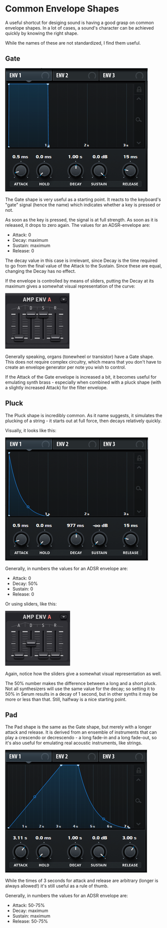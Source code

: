 # Common Envelope Shapes

A useful shortcut for desiging sound is having a good grasp on common envelope shapes. In a lot of cases, a sound's character can be 
achieved quickly by knowing the right shape.

While the names of these are not standardized, I find them useful.

## Gate 

![Gate (Serum)](images/envelope_shapes_gate.png)

The Gate shape is very useful as a starting point. It reacts to the keyboard's "gate" signal (hence the name) which indicates whether a key is pressed or not.

As soon as the key is pressed, the signal is at full strength. As soon as it is released, it drops to zero again. The values for an ADSR-envelope are:

* Attack: 0
* Decay: maximum
* Sustain: maximum
* Release: 0

The decay value in this case is irrelevant, since Decay is the time required to go from the final value of the Attack to the Sustain. Since these are equal, changing the Decay has no effect.

If the envelope is controlled by means of sliders, putting the Decay at its maximum gives a somewhat visual representation of the curve:

![Gate (Sylenth1)](images/envelope_shapes_adsr_gate.png)

Generally speaking, organs (tonewheel or transistor) have a Gate shape. This does not require complex circuitry, which means that you don't have to create an envelope generator per note you wish to control.

If the Attack of the Gate envelope is increased a bit, it becomes useful for emulating synth brass - especially when combined with a pluck shape (with a slightly increased Attack) for the filter envelope.

## Pluck

The Pluck shape is incredibly common. As it name suggests, it simulates the plucking of a string - it starts out at full force, then decays relatively quickly.

Visually, it looks like this:

![Pluck (Serum)](images/envelope_shapes_pluck.png)

Generally, in numbers the values for an ADSR envelope are:

* Attack: 0
* Decay: 50%
* Sustain: 0
* Release: 0

Or using sliders, like this:

![Pluck (Sylenth1)](images/envelope_shapes_adsr_pluck.png)

Again, notice how the sliders give a somewhat visual representation as well.

The 50% number makes the difference between a long and a short pluck. Not all synthesizers will use the same value for the decay; so setting it to 50% in Serum results in a decay of 1 second, but in other synths it may be more or less than that. Still, halfway is a nice starting point.

## Pad

The Pad shape is the same as the Gate shape, but merely with a longer attack and release. It is derived from an ensemble of instruments that can play a crescendo or decrescendo - a long fade-in and a long fade-out, so it's also useful for emulating real acoustic instruments, like strings.

![Pluck (Serum)](images/envelope_shapes_pad.png)

While the times of 3 seconds for attack and release are arbitrary (longer is always allowed!) it's still useful as a rule of thumb.

Generally, in numbers the values for an ADSR envelope are:

* Attack: 50-75%
* Decay: maximum
* Sustain: maximum
* Release: 50-75%
